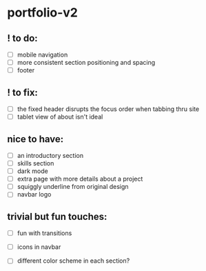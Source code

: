 # portfolio-v2

## ! to do:
- [ ] mobile navigation
- [ ] more consistent section positioning and spacing
- [ ] footer

## ! to fix:
- [ ] the fixed header disrupts the focus order when tabbing thru site
- [ ] tablet view of about isn't ideal

## nice to have:
- [ ] an introductory section
- [ ] skills section
- [ ] dark mode 
- [ ] extra page with more details about a project 
- [ ] squiggly underline from original design
- [ ] navbar logo

## trivial but fun touches: 
- [ ] fun with transitions
- [ ] icons in navbar
- [ ] different color scheme in each section?

